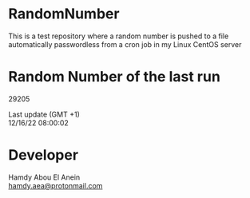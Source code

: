 # RandomNumber    
This is a test repository where a random number is pushed to a file automatically passwordless from a cron job in my Linux CentOS server    
# Random Number of the last run   
29205
      
Last update (GMT +1)    
12/16/22 08:00:02
# Developer    
Hamdy Abou El Anein   
hamdy.aea@protonmail.com
